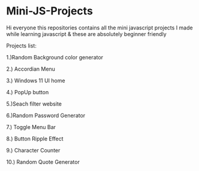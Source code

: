 # Mini-JS-Projects

Hi everyone this repositories contains all the mini javascript projects I made while learning javascript & these are absolutely beginner friendly


Projects list:

1.)Random Background color generator

2.) Accordian Menu 

3.) Windows 11 UI home

4.) PopUp button

5.)Seach filter website

6.)Random Password Generator 

7.) Toggle Menu Bar

8.) Button Ripple Effect

9.) Character Counter 

10.) Random Quote Generator 
